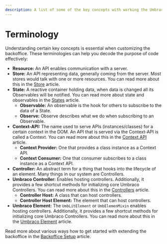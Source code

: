 ```yaml
---
description: A list of some of the key concepts with working the Umbraco Backoffice.
---
```


# Terminology

Understanding certain key concepts is essential when customizing the backoffice. These terminologies can help you decode the purpose of code effectively:

* **Resource:** An API enables communication with a server.
* **Store:** An API representing data, generally coming from the server. Most stores would talk with one or more resources. You can read more about this in the [Store](foundation/working-with-data/store.md) article.
* **State:** A reactive container holding data, when data is changed all its Observables will be notified. You can read more about state and observables in the [States](foundation/working-with-data/states.md) article.
  * **Observable:** An observable is the hook for others to subscribe to the data of a State.
  * **Observe:** Observe describes what we do when subscribing to an Observable.
* **Context-API:** The name used to serve APIs (instances/classes) for a certain context in the DOM. An API that is served via the Context-API is called a Context. You can read more about this in the [Context API](foundation/working-with-data/context-api.md) article.
  * **Context Provider:** One that provides a class instance as a Context API.
  * **Context Consumer:** One that consumer subscribes to a class instance as a Context API.
* **Controller:** An abstract term for a thing that hooks into the lifecycle of an element. Many things in our system are Controllers.
* **Umbraco Controller:** Enables hosting controllers. Additionally, it provides a few shortcut methods for initializing core Umbraco Controllers. You can read more about this in the [Controllers](foundation/umbraco-element/controllers/) article.
  * **Controller Host:** A class that can host controllers.
  * **Controller Host Element:** The element that can host controllers.
* **Umbraco Element:** The `UmbLitElement` or `UmbElemenMixin` enables hosting controllers. Additionally, it provides a few shortcut methods for initializing core Umbraco Controllers. You can read more about this in the [Umbraco Element](foundation/umbraco-element/) article.

Read more about various ways how to get started with extending the backoffice in the [Backoffice Setup](extending-overview/) article.
